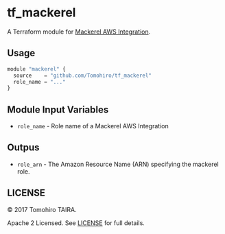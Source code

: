 tf_mackerel
================================================================================

A Terraform module for [Mackerel AWS Integration](https://mackerel.io/docs/entry/integrations/aws).


Usage
--------------------------------------------------------------------------------

```js
module "mackerel" {
  source    = "github.com/Tomohiro/tf_mackerel"
  role_name = "..."
}
```


Module Input Variables
--------------------------------------------------------------------------------

- `role_name` - Role name of a Mackerel AWS Integration


Outpus
--------------------------------------------------------------------------------

- `role_arn` - The Amazon Resource Name (ARN) specifying the mackerel role.


LICENSE
--------------------------------------------------------------------------------

&copy; 2017 Tomohiro TAIRA.

Apache 2 Licensed. See [LICENSE](LICENSE) for full details.
